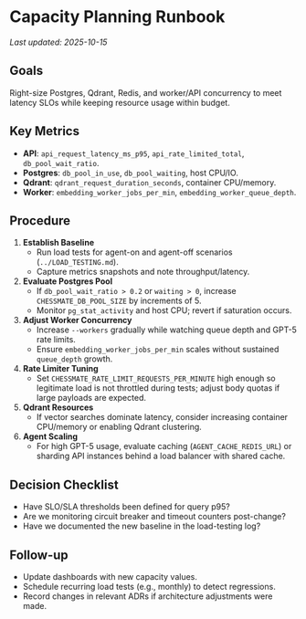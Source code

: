 # Capacity Planning Runbook

_Last updated: 2025-10-15_

## Goals
Right-size Postgres, Qdrant, Redis, and worker/API concurrency to meet latency SLOs while keeping resource usage within budget.

## Key Metrics
- **API**: `api_request_latency_ms_p95`, `api_rate_limited_total`, `db_pool_wait_ratio`.
- **Postgres**: `db_pool_in_use`, `db_pool_waiting`, host CPU/IO.
- **Qdrant**: `qdrant_request_duration_seconds`, container CPU/memory.
- **Worker**: `embedding_worker_jobs_per_min`, `embedding_worker_queue_depth`.

## Procedure
1. **Establish Baseline**
   - Run load tests for agent-on and agent-off scenarios (`../LOAD_TESTING.md`).
   - Capture metrics snapshots and note throughput/latency.
2. **Evaluate Postgres Pool**
   - If `db_pool_wait_ratio > 0.2` or `waiting > 0`, increase `CHESSMATE_DB_POOL_SIZE` by increments of 5.
   - Monitor `pg_stat_activity` and host CPU; revert if saturation occurs.
3. **Adjust Worker Concurrency**
   - Increase `--workers` gradually while watching queue depth and GPT-5 rate limits.
   - Ensure `embedding_worker_jobs_per_min` scales without sustained `queue_depth` growth.
4. **Rate Limiter Tuning**
   - Set `CHESSMATE_RATE_LIMIT_REQUESTS_PER_MINUTE` high enough so legitimate load is not throttled during tests; adjust body quotas if large payloads are expected.
5. **Qdrant Resources**
   - If vector searches dominate latency, consider increasing container CPU/memory or enabling Qdrant clustering.
6. **Agent Scaling**
   - For high GPT-5 usage, evaluate caching (`AGENT_CACHE_REDIS_URL`) or sharding API instances behind a load balancer with shared cache.

## Decision Checklist
- Have SLO/SLA thresholds been defined for query p95?
- Are we monitoring circuit breaker and timeout counters post-change?
- Have we documented the new baseline in the load-testing log?

## Follow-up
- Update dashboards with new capacity values.
- Schedule recurring load tests (e.g., monthly) to detect regressions.
- Record changes in relevant ADRs if architecture adjustments were made.
